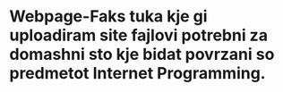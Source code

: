 # Webpage-Faks tuka kje gi uploadiram site fajlovi potrebni za domashni sto kje bidat povrzani so predmetot Internet Programming.
